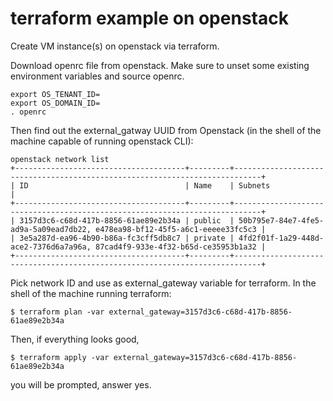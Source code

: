 # terraform example on openstack

Create VM instance(s) on openstack via terraform.

Download openrc file from openstack.  Make sure to unset some existing environment variables and source openrc.

```
export OS_TENANT_ID=
export OS_DOMAIN_ID=
. openrc
```

Then find out the external_gatway UUID from Openstack (in the shell of the machine capable of running openstack CLI):

```
openstack network list
+--------------------------------------+---------+----------------------------------------------------------------------------+
| ID                                   | Name    | Subnets                                                                    |
+--------------------------------------+---------+----------------------------------------------------------------------------+
| 3157d3c6-c68d-417b-8856-61ae89e2b34a | public  | 50b795e7-84e7-4fe5-ad9a-5a09ead7db22, e478ea98-bf12-45f5-a6c1-eeeee33fc5c3 |
| 3e5a287d-ea96-4b90-b86a-fc3cff5db8c7 | private | 4fd2f01f-1a29-448d-ace2-7376d6a7a96a, 87cad4f9-933e-4f32-b65d-ce35953b1a32 |
+--------------------------------------+---------+----------------------------------------------------------------------------+
```
Pick network ID and use as external_gateway variable for terraform. In the shell of the machine running terraform:

```
$ terraform plan -var external_gateway=3157d3c6-c68d-417b-8856-61ae89e2b34a
```

Then, if everything looks good,

```
$ terraform apply -var external_gateway=3157d3c6-c68d-417b-8856-61ae89e2b34a
```

you will be prompted, answer yes.
